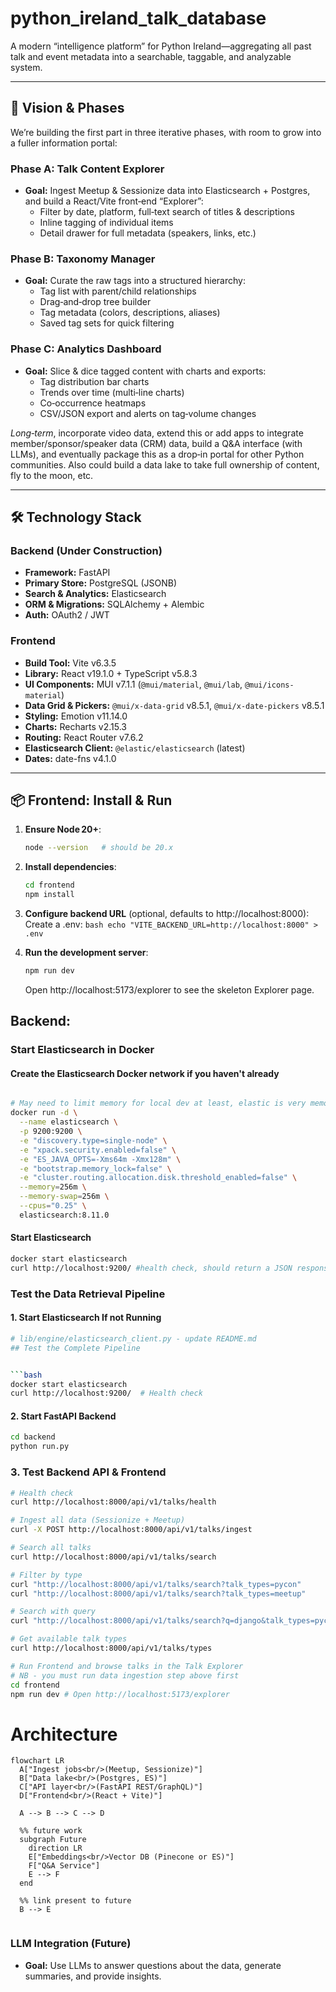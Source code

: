 # python_ireland_talk_database

A modern “intelligence platform” for Python Ireland—aggregating all past talk and event metadata into a searchable, taggable, and analyzable system.

---

## 🎯 Vision & Phases

We’re building the first part in three iterative phases, with room to grow into a fuller information portal:

### Phase A: Talk Content Explorer

- **Goal:** Ingest Meetup & Sessionize data into Elasticsearch + Postgres, and build a React/Vite front‑end “Explorer”:
  - Filter by date, platform, full‑text search of titles & descriptions
  - Inline tagging of individual items
  - Detail drawer for full metadata (speakers, links, etc.)

### Phase B: Taxonomy Manager

- **Goal:** Curate the raw tags into a structured hierarchy:
  - Tag list with parent/child relationships
  - Drag‑and‑drop tree builder
  - Tag metadata (colors, descriptions, aliases)
  - Saved tag sets for quick filtering

### Phase C: Analytics Dashboard

- **Goal:** Slice & dice tagged content with charts and exports:
  - Tag distribution bar charts
  - Trends over time (multi‑line charts)
  - Co‑occurrence heatmaps
  - CSV/JSON export and alerts on tag‑volume changes

_Long‑term_, incorporate video data, extend this or add apps to integrate member/sponsor/speaker data (CRM) data, build a Q&A interface (with LLMs), and eventually package this as a drop‑in portal for other Python communities. Also could build a data lake to take full ownership of content, fly to the moon, etc.

---

## 🛠 Technology Stack

### Backend (Under Construction)

- **Framework:** FastAPI
- **Primary Store:** PostgreSQL (JSONB)
- **Search & Analytics:** Elasticsearch
- **ORM & Migrations:** SQLAlchemy + Alembic
- **Auth:** OAuth2 / JWT

### Frontend

- **Build Tool:** Vite v6.3.5
- **Library:** React v19.1.0 + TypeScript v5.8.3
- **UI Components:** MUI v7.1.1 (`@mui/material`, `@mui/lab`, `@mui/icons-material`)
- **Data Grid & Pickers:** `@mui/x-data-grid` v8.5.1, `@mui/x-date-pickers` v8.5.1
- **Styling:** Emotion v11.14.0
- **Charts:** Recharts v2.15.3
- **Routing:** React Router v7.6.2
- **Elasticsearch Client:** `@elastic/elasticsearch` (latest)
- **Dates:** date-fns v4.1.0

---

## 📦 Frontend: Install & Run

1. **Ensure Node 20+**:

   ```bash
   node --version   # should be 20.x

   ```

2. **Install dependencies**:

   ```bash
   cd frontend
   npm install
   ```

3. **Configure backend URL** (optional, defaults to http://localhost:8000):
   Create a .env:
   `bash
echo "VITE_BACKEND_URL=http://localhost:8000" > .env
`
4. **Run the development server**:
   ```bash
   npm run dev
   ```
   Open http://localhost:5173/explorer to see the skeleton Explorer page.

## Backend:

### Start Elasticsearch in Docker

#### Create the Elasticsearch Docker network if you haven't already

```bash

# May need to limit memory for local dev at least, elastic is very memory hungry
docker run -d \
  --name elasticsearch \
  -p 9200:9200 \
  -e "discovery.type=single-node" \
  -e "xpack.security.enabled=false" \
  -e "ES_JAVA_OPTS=-Xms64m -Xmx128m" \
  -e "bootstrap.memory_lock=false" \
  -e "cluster.routing.allocation.disk.threshold_enabled=false" \
  --memory=256m \
  --memory-swap=256m \
  --cpus="0.25" \
  elasticsearch:8.11.0

```

#### Start Elasticsearch

```bash
docker start elasticsearch
curl http://localhost:9200/ #health check, should return a JSON response with cluster info
```

### Test the Data Retrieval Pipeline

#### 1. Start Elasticsearch If not Running

````bash
# lib/engine/elasticsearch_client.py - update README.md
## Test the Complete Pipeline


```bash
docker start elasticsearch
curl http://localhost:9200/  # Health check
````

#### 2. Start FastAPI Backend

```bash
cd backend
python run.py
```

### 3. Test Backend API & Frontend

```bash
# Health check
curl http://localhost:8000/api/v1/talks/health

# Ingest all data (Sessionize + Meetup)
curl -X POST http://localhost:8000/api/v1/talks/ingest

# Search all talks
curl http://localhost:8000/api/v1/talks/search

# Filter by type
curl "http://localhost:8000/api/v1/talks/search?talk_types=pycon"
curl "http://localhost:8000/api/v1/talks/search?talk_types=meetup"

# Search with query
curl "http://localhost:8000/api/v1/talks/search?q=django&talk_types=pycon&talk_types=meetup"

# Get available talk types
curl http://localhost:8000/api/v1/talks/types

# Run Frontend and browse talks in the Talk Explorer
# NB - you must run data ingestion step above first
cd frontend
npm run dev # Open http://localhost:5173/explorer
```

# Architecture

```mermaid
flowchart LR
  A["Ingest jobs<br/>(Meetup, Sessionize)"]
  B["Data lake<br/>(Postgres, ES)"]
  C["API layer<br/>(FastAPI REST/GraphQL)"]
  D["Frontend<br/>(React + Vite)"]

  A --> B --> C --> D

  %% future work
  subgraph Future
    direction LR
    E["Embeddings<br/>Vector DB (Pinecone or ES)"]
    F["Q&A Service"]
    E --> F
  end

  %% link present to future
  B --> E


```

### LLM Integration (Future)

- **Goal:** Use LLMs to answer questions about the data, generate summaries, and provide insights.
